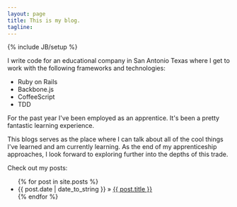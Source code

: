 ```yaml
---
layout: page
title: This is my blog.
tagline:
---
```

{% include JB/setup %}

I write code for an educational company in San Antonio Texas where I get to work with the following frameworks and technologies: 

*  Ruby on Rails
*  Backbone.js
*  CoffeeScript
*  TDD

For the past year I've been employed as an apprentice. It's been a pretty fantastic learning experience. 

This blogs serves as the place where I can talk about all of the cool things I've learned and am currently learning. As the end of my apprenticeship approaches, I look forward to exploring further into the depths of this trade.

Check out my posts:

<ul class="posts">
  {% for post in site.posts %}
    <li><span>{{ post.date | date_to_string }}</span> &raquo; <a href="{{ BASE_PATH }}{{ post.url }}">{{ post.title }}</a></li>
  {% endfor %}
</ul>



